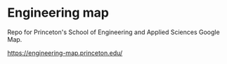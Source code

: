 # Engineering map

Repo for Princeton's School of Engineering and Applied Sciences Google Map.

https://engineering-map.princeton.edu/


